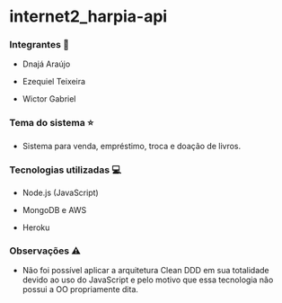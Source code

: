 # internet2_harpia-api

### Integrantes :boy:

- Dnajá Araújo

- Ezequiel Teixeira

- Wictor Gabriel

  

### Tema do sistema :star:

- Sistema para venda, empréstimo, troca e doação de livros.

  

### Tecnologias utilizadas :computer:

- Node.js (JavaScript)

- MongoDB e AWS

- Heroku

  

### Observações :warning:

- Não foi possível aplicar a arquitetura Clean DDD em sua totalidade devido ao uso do JavaScript e pelo motivo que essa tecnologia não possui a OO propriamente dita.
